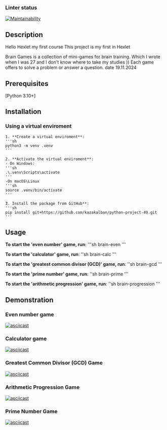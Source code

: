 ### Linter status
[![Maintainability](https://api.codeclimate.com/v1/badges/fb65680623d9149df103/maintainability)](https://codeclimate.com/github/kazakalban/python-project-49/maintainability)

## Description
Hello Hexlet my first course
This project is my first in Hexlet 

Brain Games is a collection of mini-games for brain training. Which I wrote when I was 27 and I don't know where to take my studies ))
Each game offers to solve a problem or answer a question.
date 19.11.2024


## Prerequisites
[Python 3.10+]

## Installation

### Using a virtual enviroment


    1. **Create a virtual enviroment**:
    '''sh
    python3 -m venv .venv
    '''
    
    2. **Activate the virtual enviroment**:
    - On Windows:
    '''sh
    .\.venv\Scripts\activate
    '''
    -On macOS\Linux
    '''sh 
    source .venv/bin/activate
    '''

    3. Install the package from GitHub**:
    '''sh
    pip install git+https://github.com/kazakalban/python-project-49.git
    '''

## Usage
**To start the 'even number' game, run**:
'''sh brain-even '''

**To start the 'calculator' game, run**:
''sh
brain-calc
'''

**To start the 'greatest common divisor (GCD)' game, run**:
''sh
brain-gcd
'''    

**To start the 'prime number' game, run**:
''sh
brain-prime
'''

**To start the 'arithmetic progression' game, run**:
''sh
brain-progression
'''

## Demonstration
### Even number game 
[![asciicast](https://asciinema.org/a/F7SH3ltXwWMXs7ckCgL1FnUWk.svg)](https://asciinema.org/a/F7SH3ltXwWMXs7ckCgL1FnUWk)

### Calculator game
[![asciicast](https://asciinema.org/a/Q4BuVghsYnfT28PHk9Y2CgYm8.svg)](https://asciinema.org/a/Q4BuVghsYnfT28PHk9Y2CgYm8)

### Greatest Common Divisor (GCD) Game
[![asciicast](https://asciinema.org/a/wFkOfznBENw5UeDrIbXFyTQe5.svg)](https://asciinema.org/a/wFkOfznBENw5UeDrIbXFyTQe5)

### Arithmetic Progression Game
[![asciicast](https://asciinema.org/a/z0yPUvKqE7XhwAXtZmFuF7kAP.svg)](https://asciinema.org/a/z0yPUvKqE7XhwAXtZmFuF7kAP)

### Prime Number Game
[![asciicast](https://asciinema.org/a/SIznOvdIrw2rht6UwvZzBwiJV.svg)](https://asciinema.org/a/SIznOvdIrw2rht6UwvZzBwiJV)